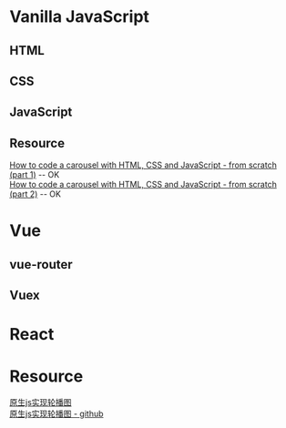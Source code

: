 # Vanilla JavaScript
## HTML

## CSS
## JavaScript
## Resource
[How to code a carousel with HTML, CSS and JavaScript - from scratch (part 1)](https://www.youtube.com/watch?v=VYsVOamdB0g)   -- OK  
[How to code a carousel with HTML, CSS and JavaScript - from scratch (part 2)](https://www.youtube.com/watch?v=gBzsE0oieio&t=15s) -- OK
# Vue
## vue-router
## Vuex
## 


# React

# Resource

[原生js实现轮播图](https://www.cnblogs.com/zhuzhenwei918/p/6416880.html)    
[原生js实现轮播图 - github](https://github.com/zzw918/swiper)